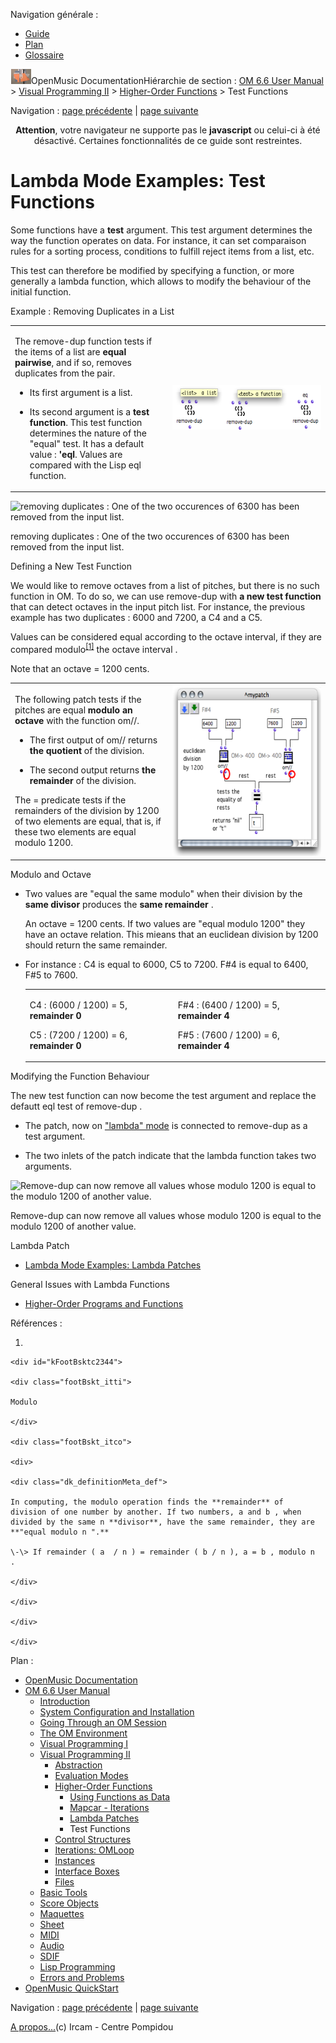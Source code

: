 <div id="tplf" class="tplPage">

<div id="tplh">

<span class="hidden">Navigation générale : </span>

  - [<span>Guide</span>](OM-Documentation.md)
  - [<span>Plan</span>](OM-Documentation_1.md)
  - [<span>Glossaire</span>](OM-Documentation_2.md)

</div>

<div id="tplt">

![empty.gif](../tplRes/page/empty.gif)![logoom1.png](../res/logoom1.png)<span class="tplTi">OpenMusic
Documentation</span><span class="sw_outStack_navRoot"><span class="hidden">Hiérarchie
de section : </span>[<span>OM 6.6 User
Manual</span>](OM-User-Manual.md)<span class="stkSep"> \>
</span>[<span>Visual Programming
II</span>](AdvancedVisualProgramming.md)<span class="stkSep"> \>
</span>[<span>Higher-Order
Functions</span>](HighOrder.md)<span class="stkSep"> \>
</span><span class="stkSel_yes"><span>Test
Functions</span></span></span>

</div>

<div class="tplNav">

<span class="hidden">Navigation : </span>[<span>page
précédente</span>](LambdaPatch.md "page précédente(Lambda Patches)")<span class="hidden">
| </span>[<span>page
suivante</span>](Control.md "page suivante(Control Structures)")

</div>

<div id="tplc" class="tplc_out_yes">

<div style="text-align: center;">

**Attention**, votre navigateur ne supporte pas le **javascript** ou
celui-ci à été désactivé. Certaines fonctionnalités de ce guide sont
restreintes.

</div>

<div class="headCo">

# <span>Lambda Mode Examples: Test Functions</span>

<div class="headCo_co">

<div>

<div class="infobloc">

<div class="txt">

Some functions have a **test** argument. This test argument determines
the way the function operates on data. For instance, it can set
comparaison rules for a sorting process, conditions to fulfill reject
items from a list, etc.

This test can therefore be modified by specifying a function, or more
generally a lambda function, which allows to modify the behaviour of the
initial function.

</div>

</div>

<div class="bloc example">

<div class="bloc_ti example_ti">

<span>Example : Removing Duplicates in a List</span>

</div>

<div class="txtRes">

<table>
<colgroup>
<col style="width: 50%" />
<col style="width: 50%" />
</colgroup>
<tbody>
<tr class="odd">
<td><div class="dk_txtRes_txt txt">
<p>The remove-dup function tests if the items of a list are <strong>equal</strong> <strong>pairwise</strong>, and if so, removes duplicates from the pair.</p>
<ul>
<li><p>Its first argument is a list.</p></li>
<li><p>Its second argument is a <strong>test function</strong>. This test function determines the nature of the "equal" test. It has a default value : <strong>'eql</strong>. Values are compared with the Lisp eql function.</p></li>
</ul>
</div></td>
<td><div class="caption">
<div class="caption_co">
<a href="../res/removedup-args.png" class="overLnk" title="Cliquez pour agrandir"><img src="../res/removedup-args_1.png" width="300" height="71" alt="removedup-args_1.png" /></a>
</div>
</div></td>
</tr>
</tbody>
</table>

</div>

<div class="caption">

<div class="caption_co">

![removing duplicates : One of the two occurences of 6300 has been
removed from the input list.](../res/removedup.png)

</div>

<div class="caption_ti">

removing duplicates : One of the two occurences of 6300 has been removed
from the input list.

</div>

</div>

</div>

<div class="bloc example">

<div class="bloc_ti example_ti">

<span>Defining a New Test Function</span>

</div>

<div class="txt">

We would like to remove octaves from a list of pitches, but there is no
such function in OM. To do so, we can use remove-dup with **a new test
function** that can detect octaves in the input pitch list. For
instance, the previous example has two duplicates : 6000 and 7200, a C4
and a C5.

Values can be considered equal according to the octave interval, if they
are compared
<span id="i0" class="defRef_ul"><span>modulo</span></span><sup>[<span>\[</span>1<span>\]</span>](#kFootBsktc2344)</sup>
the octave interval .

Note that an octave = 1200 cents.

</div>

<div class="txtRes">

<table>
<colgroup>
<col style="width: 50%" />
<col style="width: 50%" />
</colgroup>
<tbody>
<tr class="odd">
<td><div class="dk_txtRes_txt txt">
<p>The following patch tests if the pitches are equal <strong>modulo an octave</strong> with the function om//.</p>
<ul>
<li><p>The first output of om// returns <strong>the quotient</strong> of the division.</p></li>
<li><p>The second output returns <strong>the remainder</strong> of the division.</p></li>
</ul>
<p>The = predicate tests if the remainders of the division by 1200 of two elements are equal, that is, if these two elements are equal modulo 1200.</p>
</div></td>
<td><div class="caption">
<div class="caption_co">
<a href="../res/modulotest.png" class="overLnk" title="Cliquez pour agrandir"><img src="../res/modulotest_1.png" width="300" height="274" alt="modulotest_1.png" /></a>
</div>
</div></td>
</tr>
</tbody>
</table>

</div>

</div>

<div class="bloc complement">

<div class="bloc_ti complement_ti">

<span>Modulo and Octave</span>

</div>

<div class="txt">

  - Two values are "equal the same modulo" when their division by the
    **same divisor** produces the **same remainder** .
    
    An octave = 1200 cents. If two values are "equal modulo 1200" they
    have an octave relation. This mieans that an euclidean division by
    1200 should return the same remainder. 

<!-- end list -->

  - For instance : C4 is equal to 6000, C5 to 7200. F\#4 is equal to
    6400, F\#5 to 7600.
    
    <table>
    <tbody>
    <tr class="odd">
    <td><p>C4 : (6000 / 1200) = 5, <strong>remainder 0</strong></p>
    <p>C5 : (7200 / 1200) = 6, <strong>remainder 0</strong></p></td>
    <td><p>F#4 : (6400 / 1200) = 5, <strong>remainder 4</strong></p>
    <p>F#5 : (7600 / 1200) = 6, <strong>remainder 4</strong></p></td>
    </tr>
    </tbody>
    </table>

</div>

</div>

<div class="bloc example">

<div class="bloc_ti example_ti">

<span>Modifying the Function Behaviour</span>

</div>

<div class="txt">

The new test function can now become the test argument and replace the
defautt eql test of remove-dup .

  - The patch, now on [<span>"lambda" mode</span>](LambdaMode.md) is
    connected to remove-dup as a test argument.

  - The two inlets of the patch indicate that the lambda function takes
    two arguments.

</div>

<div class="caption">

<div class="caption_co">

![Remove-dup can now remove all values whose modulo 1200 is equal to the
modulo 1200 of another value.](../res/modulotest-lambda.png)

</div>

<div class="caption_ti">

Remove-dup can now remove all values whose modulo 1200 is equal to the
modulo 1200 of another value.

</div>

</div>

<div class="linkSet">

<div class="linkSet_ti">

<span>Lambda Patch</span>

</div>

<div class="linkUL">

  - [<span>Lambda Mode Examples: Lambda Patches</span>](LambdaPatch.md)

</div>

</div>

<div class="linkSet">

<div class="linkSet_ti">

<span>General Issues with Lambda Functions</span>

</div>

<div class="linkUL">

  - [<span>Higher-Order Programs and Functions</span>](HighOrder.md)

</div>

</div>

</div>

</div>

</div>

</div>

<span class="hidden">Références : </span>

1.  
    
    <div id="kFootBsktc2344">
    
    <div class="footBskt_itti">
    
    Modulo
    
    </div>
    
    <div class="footBskt_itco">
    
    <div>
    
    <div class="dk_definitionMeta_def">
    
    In computing, the modulo operation finds the **remainder** of
    division of one number by another. If two numbers, a and b , when
    divided by the same n **divisor**, have the same remainder, they are
    **"equal modulo n ".**
    
    \-\> If remainder ( a  / n ) = remainder ( b / n ), a = b , modulo n
    .
    
    </div>
    
    </div>
    
    </div>
    
    </div>

</div>

<div id="tplo" class="tplo_out_yes">

<div class="tplOTp">

<div class="tplOBm">

<div id="mnuFrm">

<span class="hidden">Plan :</span>

<div id="mnuFrmUp" onmouseout="menuScrollTiTask.fSpeed=0;" onmouseover="if(menuScrollTiTask.fSpeed&gt;=0) {menuScrollTiTask.fSpeed=-2; scTiLib.addTaskNow(menuScrollTiTask);}" onclick="menuScrollTiTask.fSpeed-=2;" style="display: none;">

<span id="mnuFrmUpLeft">[](#)</span><span id="mnuFrmUpCenter"></span><span id="mnuFrmUpRight"></span>

</div>

<div id="mnuScroll">

  - [<span>OpenMusic Documentation</span>](OM-Documentation.md)
  - [<span>OM 6.6 User Manual</span>](OM-User-Manual.md)
      - [<span>Introduction</span>](00-Sommaire.md)
      - [<span>System Configuration and
        Installation</span>](Installation.md)
      - [<span>Going Through an OM Session</span>](Goingthrough.md)
      - [<span>The OM Environment</span>](Environment.md)
      - [<span>Visual Programming I</span>](BasicVisualProgramming.md)
      - [<span>Visual Programming
        II</span>](AdvancedVisualProgramming.md)
          - [<span>Abstraction</span>](Abstraction.md)
          - [<span>Evaluation Modes</span>](EvalModes.md)
          - [<span>Higher-Order Functions</span>](HighOrder.md)
              - [<span>Using Functions as Data</span>](Funcall.md)
              - [<span>Mapcar - Iterations</span>](Mapcar.md)
              - [<span>Lambda Patches</span>](LambdaPatch.md)
              - <span id="i1" class="outLeftSel_yes"><span>Test
                Functions</span></span>
          - [<span>Control Structures</span>](Control.md)
          - [<span>Iterations: OMLoop</span>](OMLoop.md)
          - [<span>Instances</span>](Instances.md)
          - [<span>Interface Boxes</span>](InterfaceBoxes.md)
          - [<span>Files</span>](Files.md)
      - [<span>Basic Tools</span>](BasicObjects.md)
      - [<span>Score Objects</span>](ScoreObjects.md)
      - [<span>Maquettes</span>](Maquettes.md)
      - [<span>Sheet</span>](Sheet.md)
      - [<span>MIDI</span>](MIDI.md)
      - [<span>Audio</span>](Audio.md)
      - [<span>SDIF</span>](SDIF.md)
      - [<span>Lisp Programming</span>](Lisp.md)
      - [<span>Errors and Problems</span>](errors.md)
  - [<span>OpenMusic QuickStart</span>](QuickStart-Chapters.md)

</div>

<div id="mnuFrmDown" onmouseout="menuScrollTiTask.fSpeed=0;" onmouseover="if(menuScrollTiTask.fSpeed&lt;=0) {menuScrollTiTask.fSpeed=2; scTiLib.addTaskNow(menuScrollTiTask);}" onclick="menuScrollTiTask.fSpeed+=2;" style="display: none;">

<span id="mnuFrmDownLeft">[](#)</span><span id="mnuFrmDownCenter"></span><span id="mnuFrmDownRight"></span>

</div>

</div>

</div>

</div>

</div>

<div class="tplNav">

<span class="hidden">Navigation : </span>[<span>page
précédente</span>](LambdaPatch.md "page précédente(Lambda Patches)")<span class="hidden">
| </span>[<span>page
suivante</span>](Control.md "page suivante(Control Structures)")

</div>

<div id="tplb">

[<span>A propos...</span>](OM-Documentation_3.md)(c) Ircam - Centre
Pompidou

</div>

</div>
